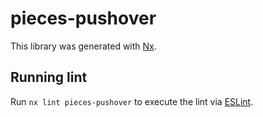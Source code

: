 # pieces-pushover

This library was generated with [Nx](https://nx.dev).

## Running lint

Run `nx lint pieces-pushover` to execute the lint via [ESLint](https://eslint.org/).
